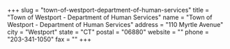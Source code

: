 +++
slug = "town-of-westport-department-of-human-services"
title = "Town of Westport - Department of Human Services"
name = "Town of Westport - Department of Human Services"
address = "110 Myrtle Avenue"
city = "Westport"
state = "CT"
postal = "06880"
website = ""
phone = "203-341-1050"
fax = ""
+++
